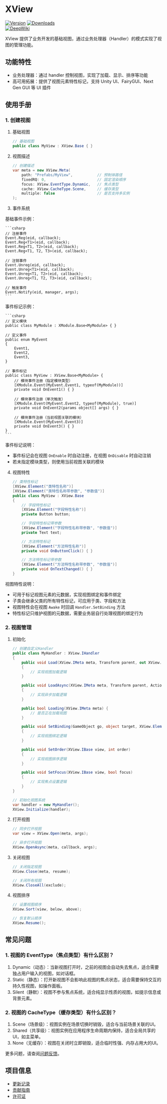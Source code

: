 # XView

[![Version](https://img.shields.io/npm/v/org.eframework.u3d.msv)](https://www.npmjs.com/package/org.eframework.u3d.msv)
[![Downloads](https://img.shields.io/npm/dm/org.eframework.u3d.msv)](https://www.npmjs.com/package/org.eframework.u3d.msv)  
[![DeepWiki](https://img.shields.io/badge/DeepWiki-Explore-blue)](https://deepwiki.com/eframework-org/U3D.MSV)

XView 提供了业务开发的基础视图，通过业务处理器（Handler）的模式实现了视图的管理功能。

## 功能特性

- 业务处理器：通过 handler 控制视图，实现了加载、显示、排序等功能
- 高可用拓展：提供了视图元素特性标记，支持 Unity UI、FairyGUI、Next Gen GUI 等 UI 插件

## 使用手册

### 1. 创建视图

1. 基础视图
    ```csharp
    // 基础视图
    public class MyView : XView.Base { }
    ```

2. 视图描述
    ```csharp
    // 创建描述
    var meta = new XView.Meta(
        path: "Prefabs/MyView",           // 预制体路径
        fixedRQ: 0,                       // 固定渲染顺序
        focus: XView.EventType.Dynamic,   // 焦点类型
        cache: XView.CacheType.Scene,     // 缓存类型
        multiple: false                   // 是否支持多实例
    );
    ```

3. 事件系统

基础事件示例：

    ```csharp
    // 注册事件
    Event.Reg(eid, callback);
    Event.Reg<T1>(eid, callback);
    Event.Reg<T1, T2>(eid, callback);
    Event.Reg<T1, T2, T3>(eid, callback);

    // 注销事件
    Event.Unreg(eid, callback);
    Event.Unreg<T1>(eid, callback);
    Event.Unreg<T1, T2>(eid, callback);
    Event.Unreg<T1, T2, T3>(eid, callback);

    // 触发事件
    Event.Notify(eid, manager, args);
    ```

事件标记示例：

    ```csharp
    // 定义模块
    public class MyModule : XModule.Base<MyModule> { }

    // 定义事件
    public enum MyEvent
    {
        Event1,
        Event2,
        Event3,
    }

    // 事件标记
    public class MyView : XView.Base<MyModule> {
        // 模块事件注册（指定模块类型）
        [XModule.Event(MyEvent.Event1, typeof(MyModule))]
        private void OnEvent1() { }

        // 模块事件注册（单次触发）
        [XModule.Event(MyEvent.Event2, typeof(MyModule), true)]
        private void OnEvent2(params object[] args) { }

        // 模块事件注册（当前视图关联的模块）
        [XModule.Event(MyEvent.Event3)]
        private void OnEvent3() { }
    }
    ```

事件标记说明：
- 事件标记会在视图 `OnEnable` 时自动注册，在视图 `OnDisable` 时自动注销
- 若未指定模块类型，则使用当前视图关联的模块

4. 视图特性
    ```csharp
    // 类特性标记
    [XView.Element("类特性名称")]
    [XView.Element("类特性名称带参数", "参数值")]
    public class MyView : XView.Base
    {
        // 字段特性标记
        [XView.Element("字段特性名称")]
        private Button button;

        // 字段特性标记带参数
        [XView.Element("字段特性名称带参数", "参数值")]
        private Text text;

        // 方法特性标记
        [XView.Element("方法特性名称")]
        private void OnButtonClick() { }

        // 方法特性标记带参数
        [XView.Element("方法特性名称带参数", "参数值")]
        private void OnTextChanged() { }
    }
    ```

视图特性说明：
- 可用于标记视图元素的元数据，实现视图绑定和事件绑定
- 子类会继承父类的所有特性标记，可应用于类、字段和方法
- 视图特性会在视图 `Awake` 时回调 `Handler.SetBinding` 方法
- 特性标记只维护视图的元数据，需要业务层自行处理视图的绑定行为

### 2. 视图管理

1. 初始化
    ```csharp
    // 创建自定义Handler
    public class MyHandler : XView.IHandler 
    {
        public void Load(XView.IMeta meta, Transform parent, out XView.IBase view, out GameObject panel)
        {
            // 实现视图加载逻辑
        }

        public void LoadAsync(XView.IMeta meta, Transform parent, Action<XView.IBase, GameObject> callback)
        {
            // 实现异步加载逻辑
        }

        public bool Loading(XView.IMeta meta) { 
            // 是否正在加载视图
        }

        public void SetBinding(GameObject go, object target, XView.Element[] elements)
        {
            // 实现视图绑定逻辑
        }

        public void SetOrder(XView.IBase view, int order)
        {
            // 实现视图排序逻辑
        }

        public void SetFocus(XView.IBase view, bool focus)
        {
            // 实现焦点设置逻辑
        }
    }

    // 初始化视图系统
    var handler = new MyHandler();
    XView.Initialize(handler);
    ```

2. 打开视图
    ```csharp
    // 同步打开视图
    var view = XView.Open(meta, args);

    // 异步打开视图
    XView.OpenAsync(meta, callback, args);
    ```

3. 关闭视图
    ```csharp
    // 关闭指定视图
    XView.Close(meta, resume);

    // 关闭所有视图
    XView.CloseAll(exclude);
    ```

4. 视图排序
    ```csharp
    // 设置视图顺序
    XView.Sort(view, below, above);

    // 恢复默认顺序
    XView.Resume();
    ```

## 常见问题

### 1. 视图的 EventType（焦点类型）有什么区别？

1. Dynamic（动态）：当新视图打开时，之前的视图会自动失去焦点，适合需要独占用户输入的视图，如对话框。
2. Static（静态）：打开新视图不会影响此视图的焦点状态，适合需要保持交互的持久性视图，如操作面板。
3. Silent（静默）：视图不参与焦点系统，适合纯显示性质的视图，如提示信息或背景元素。

### 2. 视图的 CacheType（缓存类型）有什么区别？

1. Scene（场景级）：视图实例在场景切换时销毁，适合与当前场景关联的UI。
2. Shared（共享级）：视图实例在应用程序生命周期内保持，适合全局共享的UI，如主菜单。
3. None（无缓存）：视图在关闭时立即销毁，适合临时性强、内存占用大的UI。

更多问题，请查阅[问题反馈](../CONTRIBUTING.md#问题反馈)。

## 项目信息

- [更新记录](../CHANGELOG.md)
- [贡献指南](../CONTRIBUTING.md)
- [许可证](../LICENSE)
